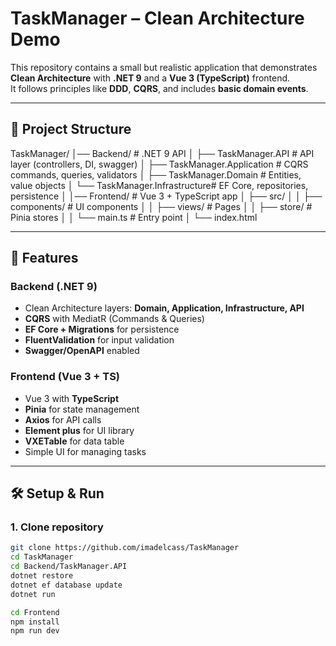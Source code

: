 # TaskManager – Clean Architecture Demo

This repository contains a small but realistic application that demonstrates **Clean Architecture** with **.NET 9** and a **Vue 3 (TypeScript)** frontend.  
It follows principles like **DDD**, **CQRS**, and includes **basic domain events**.

---

## 📂 Project Structure

TaskManager/
│── Backend/ # .NET 9 API
│ ├── TaskManager.API # API layer (controllers, DI, swagger)
│ ├── TaskManager.Application # CQRS commands, queries, validators
│ ├── TaskManager.Domain # Entities, value objects
│ └── TaskManager.Infrastructure# EF Core, repositories, persistence
│
│── Frontend/ # Vue 3 + TypeScript app
│ ├── src/
│ │ ├── components/ # UI components
│ │ ├── views/ # Pages
│ │ ├── store/ # Pinia stores
│ │ └── main.ts # Entry point
│ └── index.html


---

## 🚀 Features

### Backend (.NET 9)
- Clean Architecture layers: **Domain, Application, Infrastructure, API**
- **CQRS** with MediatR (Commands & Queries)
- **EF Core + Migrations** for persistence
- **FluentValidation** for input validation
- **Swagger/OpenAPI** enabled

### Frontend (Vue 3 + TS)
- Vue 3 with **TypeScript**
- **Pinia** for state management
- **Axios** for API calls
- **Element plus** for UI library
- **VXETable** for data table 
- Simple UI for managing tasks


---

## 🛠️ Setup & Run

### 1. Clone repository
```bash
git clone https://github.com/imadelcass/TaskManager
cd TaskManager
cd Backend/TaskManager.API
dotnet restore
dotnet ef database update
dotnet run

cd Frontend
npm install
npm run dev

